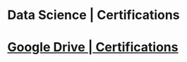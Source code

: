 # Data Science | Certifications

# [Google Drive | Certifications](https://drive.google.com/open?id=1E5XrMvPPeeO3HihQYNnCae5y3m0Svrc6)
